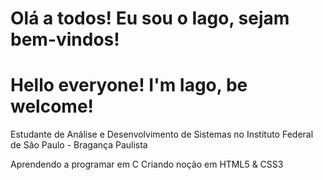 <div>
  <h1>Olá a todos! Eu sou o Iago, sejam bem-vindos!</h1>
  <h1>Hello everyone! I'm Iago, be welcome!</h1>
</div>
Estudante de Análise e Desenvolvimento de Sistemas no Instituto Federal de São Paulo - Bragança Paulista

Aprendendo a programar em C
Criando noção em HTML5 & CSS3

